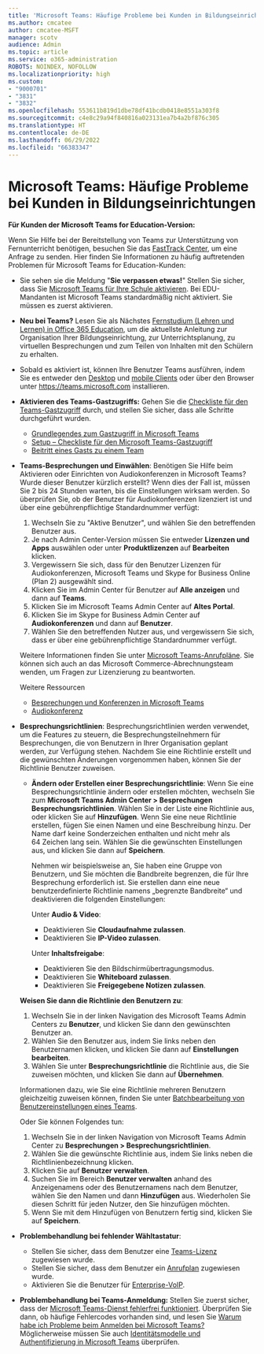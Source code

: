 ```yaml
---
title: 'Microsoft Teams: Häufige Probleme bei Kunden in Bildungseinrichtungen'
ms.author: cmcatee
author: cmcatee-MSFT
manager: scotv
audience: Admin
ms.topic: article
ms.service: o365-administration
ROBOTS: NOINDEX, NOFOLLOW
ms.localizationpriority: high
ms.custom:
- "9000701"
- "3831"
- "3832"
ms.openlocfilehash: 553611b819d1dbe78df41bcdb0418e8551a303f8
ms.sourcegitcommit: c4e8c29a94f840816a023131ea7b4a2bf876c305
ms.translationtype: HT
ms.contentlocale: de-DE
ms.lasthandoff: 06/29/2022
ms.locfileid: "66383347"
---
```

# <a name="teams-common-issues-for-education-customers"></a>Microsoft Teams: Häufige Probleme bei Kunden in Bildungseinrichtungen

**Für Kunden der Microsoft Teams for Education-Version:**

Wenn Sie Hilfe bei der Bereitstellung von Teams zur Unterstützung von Fernunterricht benötigen, besuchen Sie das [FastTrack Center](https://www.microsoft.com/fasttrack), um eine Anfrage zu senden. Hier finden Sie Informationen zu häufig auftretenden Problemen für Microsoft Teams for Education-Kunden:

- Sie sehen sie die Meldung "**Sie verpassen etwas!**" Stellen Sie sicher, dass Sie [Microsoft Teams für Ihre Schule aktivieren](https://docs.microsoft.com/microsoft-365/education/intune-edu-trial/enable-microsoft-teams). Bei EDU-Mandanten ist Microsoft Teams standardmäßig nicht aktiviert. Sie müssen es zuerst aktivieren.

- **Neu bei Teams?** Lesen Sie als Nächstes [Fernstudium (Lehren und Lernen) in Office 365 Education](https://support.office.com/article/remote-teaching-and-learning-in-office-365-education-f651ccae-7b65-478b-8366-51bb884025c4), um die aktuellste Anleitung zur Organisation Ihrer Bildungseinrichtung, zur Unterrichtsplanung, zu virtuellen Besprechungen und zum Teilen von Inhalten mit den Schülern zu erhalten.

- Sobald es aktiviert ist, können Ihre Benutzer Teams ausführen, indem Sie es entweder den [Desktop](https://docs.microsoft.com/MicrosoftTeams/get-clients#desktop-client) und [mobile Clients](https://docs.microsoft.com/MicrosoftTeams/get-clients#mobile-clients) oder über den Browser unter https://teams.microsoft.com installieren.

- **Aktivieren des Teams-Gastzugriffs:** Gehen Sie die [Checkliste für den Teams-Gastzugriff](https://docs.microsoft.com/microsoftteams/guest-access-checklist) durch, und stellen Sie sicher, dass alle Schritte durchgeführt wurden.
  - [Grundlegendes zum Gastzugriff in Microsoft Teams](https://docs.microsoft.com/microsoftteams/guest-access)
  - [Setup – Checkliste für den Microsoft Teams-Gastzugriff](https://docs.microsoft.com/microsoftteams/guest-access-checklist)
  - [Beitritt eines Gasts zu einem Team](https://docs.microsoft.com/microsoftteams/guest-joins)

- **Teams-Besprechungen und Einwählen**: Benötigen Sie Hilfe beim Aktivieren oder Einrichten von Audiokonferenzen in Microsoft Teams? Wurde dieser Benutzer kürzlich erstellt? Wenn dies der Fall ist, müssen Sie 2 bis 24 Stunden warten, bis die Einstellungen wirksam werden. So überprüfen Sie, ob der Benutzer für Audiokonferenzen lizenziert ist und über eine gebührenpflichtige Standardnummer verfügt:

  1. Wechseln Sie zu "Aktive Benutzer", und wählen Sie den betreffenden Benutzer aus.
  2. Je nach Admin Center-Version müssen Sie entweder **Lizenzen und Apps** auswählen oder unter **Produktlizenzen** auf **Bearbeiten** klicken.
  3. Vergewissern Sie sich, dass für den Benutzer Lizenzen für Audiokonferenzen, Microsoft Teams und Skype for Business Online (Plan 2) ausgewählt sind.
  4. Klicken Sie im Admin Center für Benutzer auf **Alle anzeigen** und dann auf **Teams**.
  5. Klicken Sie im Microsoft Teams Admin Center auf **Altes Portal**.
  6. Klicken Sie im Skype for Business Admin Center auf **Audiokonferenzen** und dann auf **Benutzer**.
  7. Wählen Sie den betreffenden Nutzer aus, und vergewissern Sie sich, dass er über eine gebührenpflichtige Standardnummer verfügt.

  Weitere Informationen finden Sie unter [Microsoft Teams-Anrufpläne](https://docs.microsoft.com/microsoftteams/calling-plans-for-office-365). Sie können sich auch an das Microsoft Commerce-Abrechnungsteam wenden, um Fragen zur Lizenzierung zu beantworten.

  Weitere Ressourcen

  - [Besprechungen und Konferenzen in Microsoft Teams](https://docs.microsoft.com/microsoftteams/deploy-meetings-microsoft-teams-landing-page)
  - [Audiokonferenz](https://docs.microsoft.com/microsoftteams/audio-conferencing-in-office-365)

- **Besprechungsrichtlinien**: Besprechungsrichtlinien werden verwendet, um die Features zu steuern, die Besprechungsteilnehmern für Besprechungen, die von Benutzern in Ihrer Organisation geplant werden, zur Verfügung stehen. Nachdem Sie eine Richtlinie erstellt und die gewünschten Änderungen vorgenommen haben, können Sie der Richtlinie Benutzer zuweisen.

  - **Ändern oder Erstellen einer Besprechungsrichtlinie**: Wenn Sie eine Besprechungsrichtlinie ändern oder erstellen möchten, wechseln Sie zum **Microsoft Teams Admin Center > Besprechungen Besprechungsrichtlinien**. Wählen Sie in der Liste eine Richtlinie aus, oder klicken Sie auf **Hinzufügen**. Wenn Sie eine neue Richtlinie erstellen, fügen Sie einen Namen und eine Beschreibung hinzu. Der Name darf keine Sonderzeichen enthalten und nicht mehr als 64 Zeichen lang sein. Wählen Sie die gewünschten Einstellungen aus, und klicken Sie dann auf **Speichern**.

    Nehmen wir beispielsweise an, Sie haben eine Gruppe von Benutzern, und Sie möchten die Bandbreite begrenzen, die für Ihre Besprechung erforderlich ist. Sie erstellen dann eine neue benutzerdefinierte Richtlinie namens „begrenzte Bandbreite“ und deaktivieren die folgenden Einstellungen:

    Unter **Audio & Video**:

    - Deaktivieren Sie **Cloudaufnahme zulassen**.
    - Deaktivieren Sie **IP-Video zulassen**.

    Unter **Inhaltsfreigabe**:

    - Deaktivieren Sie den Bildschirmübertragungsmodus.
    - Deaktivieren Sie **Whiteboard zulassen**.
    - Deaktivieren Sie **Freigegebene Notizen zulassen**.

  **Weisen Sie dann die Richtlinie den Benutzern zu**:

    1. Wechseln Sie in der linken Navigation des Microsoft Teams Admin Centers zu **Benutzer**, und klicken Sie dann den gewünschten Benutzer an.
    2. Wählen Sie den Benutzer aus, indem Sie links neben den Benutzernamen klicken, und klicken Sie dann auf **Einstellungen bearbeiten**.
    3. Wählen Sie unter **Besprechungsrichtlinie** die Richtlinie aus, die Sie zuweisen möchten, und klicken Sie dann auf **Übernehmen**.

    Informationen dazu, wie Sie eine Richtlinie mehreren Benutzern gleichzeitig zuweisen können, finden Sie unter [Batchbearbeitung von Benutzereinstellungen eines Teams](https://docs.microsoft.com/microsoftteams/edit-user-settings-in-bulk).

    Oder Sie können Folgendes tun:
    1. Wechseln Sie in der linken Navigation von Microsoft Teams Admin Center zu **Besprechungen > Besprechungsrichtlinien**.
    2. Wählen Sie die gewünschte Richtlinie aus, indem Sie links neben die Richtlinienbezeichnung klicken.
    3. Klicken Sie auf **Benutzer verwalten**.
    4. Suchen Sie im Bereich **Benutzer verwalten** anhand des Anzeigenamens oder des Benutzernamens nach dem Benutzer, wählen Sie den Namen und dann **Hinzufügen** aus. Wiederholen Sie diesen Schritt für jeden Nutzer, den Sie hinzufügen möchten.
    5. Wenn Sie mit dem Hinzufügen von Benutzern fertig sind, klicken Sie auf **Speichern**.

- **Problembehandlung bei fehlender Wähltastatur**:
  - Stellen Sie sicher, dass dem Benutzer eine [Teams-Lizenz](https://docs.microsoft.com/MicrosoftTeams/assign-teams-licenses) zugewiesen wurde.
  - Stellen Sie sicher, dass dem Benutzer ein [Anrufplan](https://docs.microsoft.com/MicrosoftTeams/calling-plan-landing-page) zugewiesen wurde.
  - Aktivieren Sie die Benutzer für [Enterprise-VoIP](https://docs.microsoft.com/skypeforbusiness/skype-for-business-hybrid-solutions/plan-your-phone-system-cloud-pbx-solution/enable-users-for-enterprise-voice-online-and-phone-system-voicemail#to-enable-your-users-for-phone-system-in-office-365-voice-and-voicemail).

- **Problembehandlung bei Teams-Anmeldung:** Stellen Sie zuerst sicher, dass der [Microsoft Teams-Dienst fehlerfrei funktioniert](https://admin.microsoft.com/Adminportal/Home?source=applauncher#/servicehealth). Überprüfen Sie dann, ob häufige Fehlercodes vorhanden sind, und lesen Sie [Warum habe ich Probleme beim Anmelden bei Microsoft Teams?](https://support.office.com/article/a02f683b-61a3-4008-9447-ee60c5593b0f) Möglicherweise müssen Sie auch [Identitätsmodelle und Authentifizierung in Microsoft Teams](https://docs.microsoft.com/MicrosoftTeams/identify-models-authentication) überprüfen.
